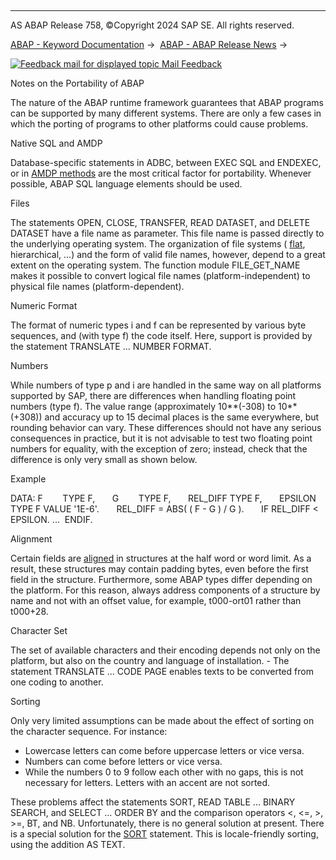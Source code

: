   

* * *

AS ABAP Release 758, ©Copyright 2024 SAP SE. All rights reserved.

[ABAP - Keyword Documentation](https://help.sap.com/doc/abapdocu_758_index_htm/7.58/en-US/abenabap.htm) →  [ABAP - ABAP Release News](https://help.sap.com/doc/abapdocu_758_index_htm/7.58/en-US/abennews.htm) → 

 [![](Mail.gif?object=Mail.gif "Feedback mail for displayed topic") Mail Feedback](mailto:f1_help@sap.com?subject=Feedback%20on%20ABAP%20Documentation&body=Document:%20Notes%20on%20the%20Portability%20of%20ABAP%2C%20ABENPORTABILITY%2C%20758%0D%0A%0D%0AError:%0D%0A%0D%0A%0D%0A%0D%0ASuggestion%20for%20improvement:)

Notes on the Portability of ABAP

The nature of the ABAP runtime framework guarantees that ABAP programs can be supported by many different systems. There are only a few cases in which the porting of programs to other platforms could cause problems.

Native SQL and AMDP

Database-specific statements in ADBC, between EXEC SQL and ENDEXEC, or in [AMDP methods](https://help.sap.com/doc/abapdocu_758_index_htm/7.58/en-US/abenamdp_method_glosry.htm "Glossary Entry") are the most critical factor for portability. Whenever possible, ABAP SQL language elements should be used.

Files

The statements OPEN, CLOSE, TRANSFER, READ DATASET, and DELETE DATASET have a file name as parameter. This file name is passed directly to the underlying operating system. The organization of file systems ( [flat](https://help.sap.com/doc/abapdocu_758_index_htm/7.58/en-US/abenflat_glosry.htm "Glossary Entry"), hierarchical, ...) and the form of valid file names, however, depend to a great extent on the operating system. The function module FILE\_GET\_NAME makes it possible to convert logical file names (platform-independent) to physical file names (platform-dependent).

Numeric Format

The format of numeric types i and f can be represented by various byte sequences, and (with type f) the code itself. Here, support is provided by the statement TRANSLATE ... NUMBER FORMAT.

Numbers

While numbers of type p and i are handled in the same way on all platforms supported by SAP, there are differences when handling floating point numbers (type f). The value range (approximately 10\*\*(-308) to 10\*\*(+308)) and accuracy up to 15 decimal places is the same everywhere, but rounding behavior can vary. These differences should not have any serious consequences in practice, but it is not advisable to test two floating point numbers for equality, with the exception of zero; instead, check that the difference is only very small as shown below.

Example

DATA: F        TYPE F,
      G        TYPE F,
      REL\_DIFF TYPE F,
      EPSILON TYPE F VALUE '1E-6'.
      REL\_DIFF = ABS( ( F - G ) / G ).
      IF REL\_DIFF < EPSILON. ...  ENDIF.

Alignment

Certain fields are [aligned](https://help.sap.com/doc/abapdocu_758_index_htm/7.58/en-US/abenalignment_glosry.htm "Glossary Entry") in structures at the half word or word limit. As a result, these structures may contain padding bytes, even before the first field in the structure. Furthermore, some ABAP types differ depending on the platform. For this reason, always address components of a structure by name and not with an offset value, for example, t000-ort01 rather than t000+28.

Character Set

The set of available characters and their encoding depends not only on the platform, but also on the country and language of installation. - The statement TRANSLATE ... CODE PAGE enables texts to be converted from one coding to another.

Sorting

Only very limited assumptions can be made about the effect of sorting on the character sequence. For instance:

-   Lowercase letters can come before uppercase letters or vice versa.
-   Numbers can come before letters or vice versa.
-   While the numbers 0 to 9 follow each other with no gaps, this is not necessary for letters. Letters with an accent are not sorted.

These problems affect the statements SORT, READ TABLE ... BINARY SEARCH, and SELECT ... ORDER BY and the comparison operators <, <=, \>, \>=, BT, and NB. Unfortunately, there is no general solution at present. There is a special solution for the [SORT](https://help.sap.com/doc/abapdocu_758_index_htm/7.58/en-US/abapsort_itab.htm) statement. This is locale-friendly sorting, using the addition AS TEXT.